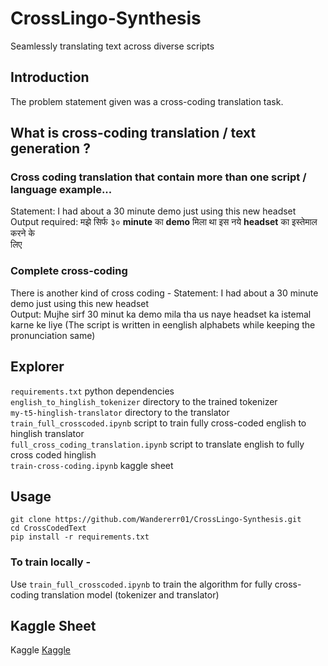 # CrossLingo-Synthesis
Seamlessly translating text across diverse scripts

## Introduction 
The problem statement given was a cross-coding translation task.
## What is cross-coding translation / text generation ?
### Cross coding translation that contain more than one script / language example...
Statement: I had about a 30 minute demo just using this new headset<br>
Output required: मझे सिर्फ ३० **minute** का **demo** मिला था इस नये **headset** का इस्तेमाल करने के<br>
लिए
### Complete cross-coding
There is another kind of cross coding -
Statement: I had about a 30 minute demo just using this new headset<br>
Output: Mujhe sirf 30 minut ka demo mila tha us naye headset ka istemal karne ke liye<be>
(The script is written in eenglish alphabets while keeping the pronunciation same)

## Explorer
`requirements.txt` python dependencies<br>
`english_to_hinglish_tokenizer` directory to the trained tokenizer<br>
`my-t5-hinglish-translator` directory to the translator<br>
`train_full_crosscoded.ipynb` script to train fully cross-coded english to hinglish translator<br>
`full_cross_coding_translation.ipynb` script to translate english to fully cross coded hinglish<br>
`train-cross-coding.ipynb` kaggle sheet <br>


## Usage
```shell
git clone https://github.com/Wandererr01/CrossLingo-Synthesis.git
cd CrossCodedText
pip install -r requirements.txt
```

###  To train locally -
Use `train_full_crosscoded.ipynb` to train the algorithm for fully cross-coding translation model (tokenizer and translator)

## Kaggle Sheet 
Kaggle [Kaggle](https://www.kaggle.com/code/wandererr01/train-cross-coding)
